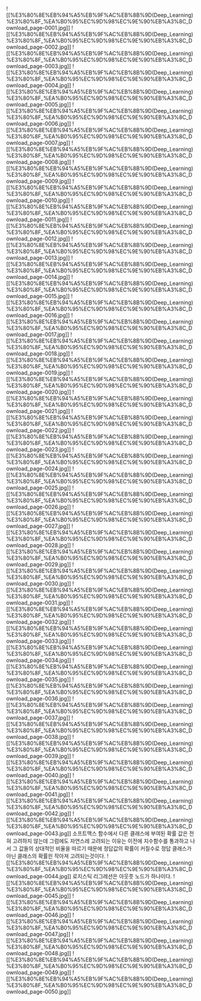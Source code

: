   
![[%E3%80%8E%EB%94%A5%EB%9F%AC%EB%8B%9D(Deep_Learning)%E3%80%8F_%EA%B0%95%EC%9D%98%EC%9E%90%EB%A3%8C_Download_page-0001.jpg]]
![[%E3%80%8E%EB%94%A5%EB%9F%AC%EB%8B%9D(Deep_Learning)%E3%80%8F_%EA%B0%95%EC%9D%98%EC%9E%90%EB%A3%8C_Download_page-0002.jpg]]
![[%E3%80%8E%EB%94%A5%EB%9F%AC%EB%8B%9D(Deep_Learning)%E3%80%8F_%EA%B0%95%EC%9D%98%EC%9E%90%EB%A3%8C_Download_page-0003.jpg]]
![[%E3%80%8E%EB%94%A5%EB%9F%AC%EB%8B%9D(Deep_Learning)%E3%80%8F_%EA%B0%95%EC%9D%98%EC%9E%90%EB%A3%8C_Download_page-0004.jpg]]
![[%E3%80%8E%EB%94%A5%EB%9F%AC%EB%8B%9D(Deep_Learning)%E3%80%8F_%EA%B0%95%EC%9D%98%EC%9E%90%EB%A3%8C_Download_page-0005.jpg]]
![[%E3%80%8E%EB%94%A5%EB%9F%AC%EB%8B%9D(Deep_Learning)%E3%80%8F_%EA%B0%95%EC%9D%98%EC%9E%90%EB%A3%8C_Download_page-0006.jpg]]
![[%E3%80%8E%EB%94%A5%EB%9F%AC%EB%8B%9D(Deep_Learning)%E3%80%8F_%EA%B0%95%EC%9D%98%EC%9E%90%EB%A3%8C_Download_page-0007.jpg]]
![[%E3%80%8E%EB%94%A5%EB%9F%AC%EB%8B%9D(Deep_Learning)%E3%80%8F_%EA%B0%95%EC%9D%98%EC%9E%90%EB%A3%8C_Download_page-0008.jpg]]
![[%E3%80%8E%EB%94%A5%EB%9F%AC%EB%8B%9D(Deep_Learning)%E3%80%8F_%EA%B0%95%EC%9D%98%EC%9E%90%EB%A3%8C_Download_page-0009.jpg]]
![[%E3%80%8E%EB%94%A5%EB%9F%AC%EB%8B%9D(Deep_Learning)%E3%80%8F_%EA%B0%95%EC%9D%98%EC%9E%90%EB%A3%8C_Download_page-0010.jpg]]
![[%E3%80%8E%EB%94%A5%EB%9F%AC%EB%8B%9D(Deep_Learning)%E3%80%8F_%EA%B0%95%EC%9D%98%EC%9E%90%EB%A3%8C_Download_page-0011.jpg]]
![[%E3%80%8E%EB%94%A5%EB%9F%AC%EB%8B%9D(Deep_Learning)%E3%80%8F_%EA%B0%95%EC%9D%98%EC%9E%90%EB%A3%8C_Download_page-0012.jpg]]
![[%E3%80%8E%EB%94%A5%EB%9F%AC%EB%8B%9D(Deep_Learning)%E3%80%8F_%EA%B0%95%EC%9D%98%EC%9E%90%EB%A3%8C_Download_page-0013.jpg]]
![[%E3%80%8E%EB%94%A5%EB%9F%AC%EB%8B%9D(Deep_Learning)%E3%80%8F_%EA%B0%95%EC%9D%98%EC%9E%90%EB%A3%8C_Download_page-0014.jpg]]
![[%E3%80%8E%EB%94%A5%EB%9F%AC%EB%8B%9D(Deep_Learning)%E3%80%8F_%EA%B0%95%EC%9D%98%EC%9E%90%EB%A3%8C_Download_page-0015.jpg]]
![[%E3%80%8E%EB%94%A5%EB%9F%AC%EB%8B%9D(Deep_Learning)%E3%80%8F_%EA%B0%95%EC%9D%98%EC%9E%90%EB%A3%8C_Download_page-0016.jpg]]
![[%E3%80%8E%EB%94%A5%EB%9F%AC%EB%8B%9D(Deep_Learning)%E3%80%8F_%EA%B0%95%EC%9D%98%EC%9E%90%EB%A3%8C_Download_page-0017.jpg]]
![[%E3%80%8E%EB%94%A5%EB%9F%AC%EB%8B%9D(Deep_Learning)%E3%80%8F_%EA%B0%95%EC%9D%98%EC%9E%90%EB%A3%8C_Download_page-0018.jpg]]
![[%E3%80%8E%EB%94%A5%EB%9F%AC%EB%8B%9D(Deep_Learning)%E3%80%8F_%EA%B0%95%EC%9D%98%EC%9E%90%EB%A3%8C_Download_page-0019.jpg]]
![[%E3%80%8E%EB%94%A5%EB%9F%AC%EB%8B%9D(Deep_Learning)%E3%80%8F_%EA%B0%95%EC%9D%98%EC%9E%90%EB%A3%8C_Download_page-0020.jpg]]
![[%E3%80%8E%EB%94%A5%EB%9F%AC%EB%8B%9D(Deep_Learning)%E3%80%8F_%EA%B0%95%EC%9D%98%EC%9E%90%EB%A3%8C_Download_page-0021.jpg]]
![[%E3%80%8E%EB%94%A5%EB%9F%AC%EB%8B%9D(Deep_Learning)%E3%80%8F_%EA%B0%95%EC%9D%98%EC%9E%90%EB%A3%8C_Download_page-0022.jpg]]
![[%E3%80%8E%EB%94%A5%EB%9F%AC%EB%8B%9D(Deep_Learning)%E3%80%8F_%EA%B0%95%EC%9D%98%EC%9E%90%EB%A3%8C_Download_page-0023.jpg]]
![[%E3%80%8E%EB%94%A5%EB%9F%AC%EB%8B%9D(Deep_Learning)%E3%80%8F_%EA%B0%95%EC%9D%98%EC%9E%90%EB%A3%8C_Download_page-0024.jpg]]
![[%E3%80%8E%EB%94%A5%EB%9F%AC%EB%8B%9D(Deep_Learning)%E3%80%8F_%EA%B0%95%EC%9D%98%EC%9E%90%EB%A3%8C_Download_page-0025.jpg]]
![[%E3%80%8E%EB%94%A5%EB%9F%AC%EB%8B%9D(Deep_Learning)%E3%80%8F_%EA%B0%95%EC%9D%98%EC%9E%90%EB%A3%8C_Download_page-0026.jpg]]
![[%E3%80%8E%EB%94%A5%EB%9F%AC%EB%8B%9D(Deep_Learning)%E3%80%8F_%EA%B0%95%EC%9D%98%EC%9E%90%EB%A3%8C_Download_page-0027.jpg]]
![[%E3%80%8E%EB%94%A5%EB%9F%AC%EB%8B%9D(Deep_Learning)%E3%80%8F_%EA%B0%95%EC%9D%98%EC%9E%90%EB%A3%8C_Download_page-0028.jpg]]
![[%E3%80%8E%EB%94%A5%EB%9F%AC%EB%8B%9D(Deep_Learning)%E3%80%8F_%EA%B0%95%EC%9D%98%EC%9E%90%EB%A3%8C_Download_page-0029.jpg]]
![[%E3%80%8E%EB%94%A5%EB%9F%AC%EB%8B%9D(Deep_Learning)%E3%80%8F_%EA%B0%95%EC%9D%98%EC%9E%90%EB%A3%8C_Download_page-0030.jpg]]
![[%E3%80%8E%EB%94%A5%EB%9F%AC%EB%8B%9D(Deep_Learning)%E3%80%8F_%EA%B0%95%EC%9D%98%EC%9E%90%EB%A3%8C_Download_page-0031.jpg]]
![[%E3%80%8E%EB%94%A5%EB%9F%AC%EB%8B%9D(Deep_Learning)%E3%80%8F_%EA%B0%95%EC%9D%98%EC%9E%90%EB%A3%8C_Download_page-0032.jpg]]
![[%E3%80%8E%EB%94%A5%EB%9F%AC%EB%8B%9D(Deep_Learning)%E3%80%8F_%EA%B0%95%EC%9D%98%EC%9E%90%EB%A3%8C_Download_page-0033.jpg]]
![[%E3%80%8E%EB%94%A5%EB%9F%AC%EB%8B%9D(Deep_Learning)%E3%80%8F_%EA%B0%95%EC%9D%98%EC%9E%90%EB%A3%8C_Download_page-0034.jpg]]
![[%E3%80%8E%EB%94%A5%EB%9F%AC%EB%8B%9D(Deep_Learning)%E3%80%8F_%EA%B0%95%EC%9D%98%EC%9E%90%EB%A3%8C_Download_page-0035.jpg]]
![[%E3%80%8E%EB%94%A5%EB%9F%AC%EB%8B%9D(Deep_Learning)%E3%80%8F_%EA%B0%95%EC%9D%98%EC%9E%90%EB%A3%8C_Download_page-0036.jpg]]
![[%E3%80%8E%EB%94%A5%EB%9F%AC%EB%8B%9D(Deep_Learning)%E3%80%8F_%EA%B0%95%EC%9D%98%EC%9E%90%EB%A3%8C_Download_page-0037.jpg]]
![[%E3%80%8E%EB%94%A5%EB%9F%AC%EB%8B%9D(Deep_Learning)%E3%80%8F_%EA%B0%95%EC%9D%98%EC%9E%90%EB%A3%8C_Download_page-0038.jpg]]
![[%E3%80%8E%EB%94%A5%EB%9F%AC%EB%8B%9D(Deep_Learning)%E3%80%8F_%EA%B0%95%EC%9D%98%EC%9E%90%EB%A3%8C_Download_page-0039.jpg]]
![[%E3%80%8E%EB%94%A5%EB%9F%AC%EB%8B%9D(Deep_Learning)%E3%80%8F_%EA%B0%95%EC%9D%98%EC%9E%90%EB%A3%8C_Download_page-0040.jpg]]
![[%E3%80%8E%EB%94%A5%EB%9F%AC%EB%8B%9D(Deep_Learning)%E3%80%8F_%EA%B0%95%EC%9D%98%EC%9E%90%EB%A3%8C_Download_page-0041.jpg]]
![[%E3%80%8E%EB%94%A5%EB%9F%AC%EB%8B%9D(Deep_Learning)%E3%80%8F_%EA%B0%95%EC%9D%98%EC%9E%90%EB%A3%8C_Download_page-0042.jpg]]
![[%E3%80%8E%EB%94%A5%EB%9F%AC%EB%8B%9D(Deep_Learning)%E3%80%8F_%EA%B0%95%EC%9D%98%EC%9E%90%EB%A3%8C_Download_page-0043.jpg]]
소프트맥스 함수에서 다른 클래스에 부여된 확률 값은 전혀 고려하지 않는데 그럼에도 자연스레 고려되는 이유는 이전에 지수함수를 통과하고 나서 그 값들의 상대적인 비율을 따르기 때문에 정답값의 확률이 커질수로 정답 클래스가 아닌 클래스의 확률읜 작아져 고려되는것이다.
![[%E3%80%8E%EB%94%A5%EB%9F%AC%EB%8B%9D(Deep_Learning)%E3%80%8F_%EA%B0%95%EC%9D%98%EC%9E%90%EB%A3%8C_Download_page-0044.jpg]]
로지스틱 리그레션은 아웃풋 노드가 하나이다.
![[%E3%80%8E%EB%94%A5%EB%9F%AC%EB%8B%9D(Deep_Learning)%E3%80%8F_%EA%B0%95%EC%9D%98%EC%9E%90%EB%A3%8C_Download_page-0045.jpg]]
![[%E3%80%8E%EB%94%A5%EB%9F%AC%EB%8B%9D(Deep_Learning)%E3%80%8F_%EA%B0%95%EC%9D%98%EC%9E%90%EB%A3%8C_Download_page-0046.jpg]]
![[%E3%80%8E%EB%94%A5%EB%9F%AC%EB%8B%9D(Deep_Learning)%E3%80%8F_%EA%B0%95%EC%9D%98%EC%9E%90%EB%A3%8C_Download_page-0047.jpg]]
![[%E3%80%8E%EB%94%A5%EB%9F%AC%EB%8B%9D(Deep_Learning)%E3%80%8F_%EA%B0%95%EC%9D%98%EC%9E%90%EB%A3%8C_Download_page-0048.jpg]]
![[%E3%80%8E%EB%94%A5%EB%9F%AC%EB%8B%9D(Deep_Learning)%E3%80%8F_%EA%B0%95%EC%9D%98%EC%9E%90%EB%A3%8C_Download_page-0049.jpg]]
![[%E3%80%8E%EB%94%A5%EB%9F%AC%EB%8B%9D(Deep_Learning)%E3%80%8F_%EA%B0%95%EC%9D%98%EC%9E%90%EB%A3%8C_Download_page-0050.jpg]]